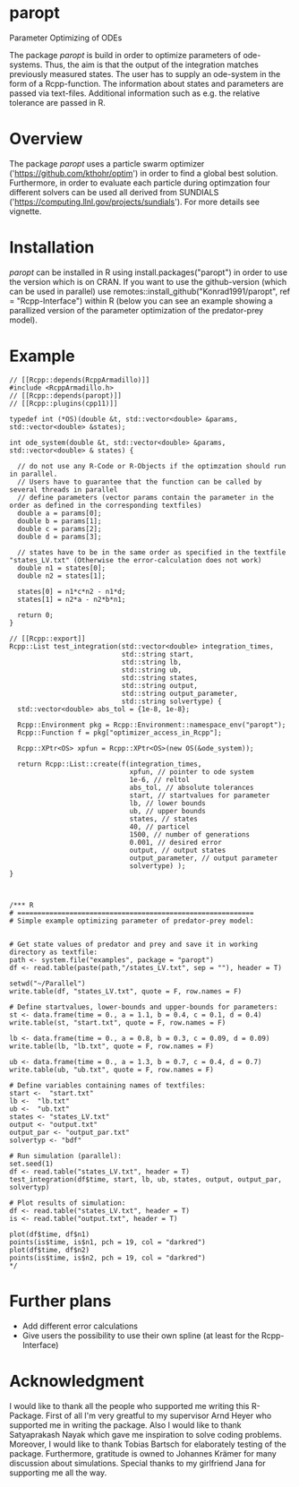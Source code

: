 # paropt

Parameter Optimizing of ODEs

The package *paropt* is build in order to optimize parameters of ode-systems. Thus, the aim is that the output of the integration matches previously measured states. The user has to supply an ode-system in the form of a Rcpp-function. The information about states and parameters are passed via text-files. Additional information such as e.g. the relative tolerance are passed in R.

# Overview

The package *paropt* uses a particle swarm optimizer ('https://github.com/kthohr/optim') in order to find a global best solution. Furthermore, in order to evaluate each particle during optimzation four different solvers can be used all derived from SUNDIALS ('https://computing.llnl.gov/projects/sundials'). For more details see vignette. 

# Installation

*paropt* can be installed in R using install.packages("paropt") in order to use the version which is on CRAN. If you want to use the github-version (which can be used in parallel) use 
remotes::install_github("Konrad1991/paropt", ref = "Rcpp-Interface") within R (below you can see an example showing a parallized version of the parameter optimization of the predator-prey model). 

# Example

```Rcpp
// [[Rcpp::depends(RcppArmadillo)]]
#include <RcppArmadillo.h>
// [[Rcpp::depends(paropt)]]
// [[Rcpp::plugins(cpp11)]]

typedef int (*OS)(double &t, std::vector<double> &params, std::vector<double> &states);

int ode_system(double &t, std::vector<double> &params, std::vector<double> & states) {

  // do not use any R-Code or R-Objects if the optimzation should run in parallel.
  // Users have to guarantee that the function can be called by several threads in parallel
  // define parameters (vector params contain the parameter in the order as defined in the corresponding textfiles)
  double a = params[0];
  double b = params[1];
  double c = params[2];
  double d = params[3];
  
  // states have to be in the same order as specified in the textfile "states_LV.txt" (Otherwise the error-calculation does not work) 
  double n1 = states[0];
  double n2 = states[1];
  
  states[0] = n1*c*n2 - n1*d;
  states[1] = n2*a - n2*b*n1;
  
  return 0;
}

// [[Rcpp::export]]
Rcpp::List test_integration(std::vector<double> integration_times,
                            std::string start,
                            std::string lb,
                            std::string ub,
                            std::string states,
                            std::string output,
                            std::string output_parameter,
                            std::string solvertype) {
  std::vector<double> abs_tol = {1e-8, 1e-8};
  
  Rcpp::Environment pkg = Rcpp::Environment::namespace_env("paropt");
  Rcpp::Function f = pkg["optimizer_access_in_Rcpp"];
  
  Rcpp::XPtr<OS> xpfun = Rcpp::XPtr<OS>(new OS(&ode_system));
  
  return Rcpp::List::create(f(integration_times,
                              xpfun, // pointer to ode system
                              1e-6, // reltol
                              abs_tol, // absolute tolerances
                              start, // startvalues for parameter
                              lb, // lower bounds
                              ub, // upper bounds
                              states, // states
                              40, // particel
                              1500, // number of generations
                              0.001, // desired error
                              output, // output states
                              output_parameter, // output parameter
                              solvertype) );
}



/*** R
# ===========================================================
# Simple example optimizing parameter of predator-prey model:


# Get state values of predator and prey and save it in working directory as textfile:
path <- system.file("examples", package = "paropt")
df <- read.table(paste(path,"/states_LV.txt", sep = ""), header = T)

setwd("~/Parallel")
write.table(df, "states_LV.txt", quote = F, row.names = F)

# Define startvalues, lower-bounds and upper-bounds for parameters:
st <- data.frame(time = 0., a = 1.1, b = 0.4, c = 0.1, d = 0.4)
write.table(st, "start.txt", quote = F, row.names = F)

lb <- data.frame(time = 0., a = 0.8, b = 0.3, c = 0.09, d = 0.09)
write.table(lb, "lb.txt", quote = F, row.names = F)

ub <- data.frame(time = 0., a = 1.3, b = 0.7, c = 0.4, d = 0.7)
write.table(ub, "ub.txt", quote = F, row.names = F)

# Define variables containing names of textfiles:
start <-  "start.txt"
lb <-  "lb.txt"
ub <-  "ub.txt"
states <- "states_LV.txt"
output <- "output.txt"
output_par <- "output_par.txt"
solvertyp <- "bdf"

# Run simulation (parallel):
set.seed(1)
df <- read.table("states_LV.txt", header = T)
test_integration(df$time, start, lb, ub, states, output, output_par, solvertyp)

# Plot results of simulation:
df <- read.table("states_LV.txt", header = T)
is <- read.table("output.txt", header = T)

plot(df$time, df$n1)
points(is$time, is$n1, pch = 19, col = "darkred")
plot(df$time, df$n2)
points(is$time, is$n2, pch = 19, col = "darkred")
*/
```
# Further plans

- Add different error calculations
- Give users the possibility to use their own spline (at least for the Rcpp-Interface)

# Acknowledgment

I would like to thank all the people who supported me writing this R-Package.
First of all I'm very greatful to my supervisor Arnd Heyer who supported me in writing the package.
Also I would like to thank Satyaprakash Nayak which gave me inspiration to solve coding problems.
Moreover, I would like to thank Tobias Bartsch for elaborately testing of the package.
Furthermore, gratitude is owned to Johannes Krämer for many discussion about simulations. 
Special thanks to my girlfriend Jana for supporting me all the way.

